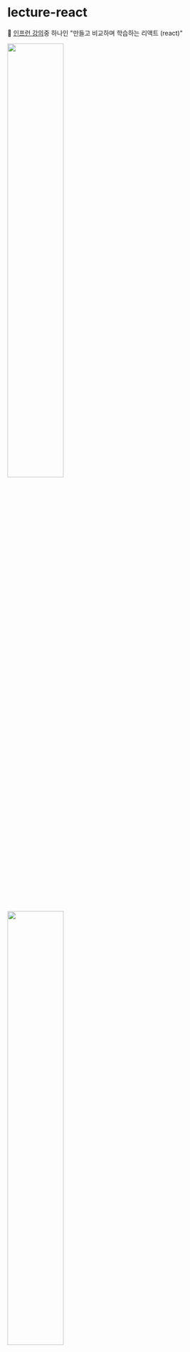 # lecture-react

📌 <a href="https://www.inflearn.com/course/%EB%A7%8C%EB%93%A4%EB%A9%B4%EC%84%9C-%ED%95%99%EC%8A%B5%ED%95%98%EB%8A%94-%EB%A6%AC%EC%95%A1%ED%8A%B8#">인프런 강의</a>중 하나인 "만들고 비교하며 학습하는 리액트 (react)"


<img src="https://cdn.inflearn.com/public/files/courses/326905/53936126-f7a7-4801-be97-6a8a867728df/%E1%84%89%E1%85%B3%E1%84%8F%E1%85%B3%E1%84%85%E1%85%B5%E1%86%AB%E1%84%89%E1%85%A3%E1%86%BA%202021-04-29%20%E1%84%8B%E1%85%A9%E1%84%8C%E1%85%A5%E1%86%AB%208.55.47.png" width="50%">

<img src="https://cdn.inflearn.com/public/files/courses/326905/07ba8a4f-fd32-489c-b7e5-78ea07c91077/%E1%84%89%E1%85%B3%E1%84%8F%E1%85%B3%E1%84%85%E1%85%B5%E1%86%AB%E1%84%89%E1%85%A3%E1%86%BA%202021-04-29%20%E1%84%8B%E1%85%A9%E1%84%8C%E1%85%A5%E1%86%AB%208.55.55.png" width="50%">

<img src="https://cdn.inflearn.com/public/files/courses/326905/15886afd-88a3-4a93-ac53-3b24db8d6f7b/%E1%84%89%E1%85%B3%E1%84%8F%E1%85%B3%E1%84%85%E1%85%B5%E1%86%AB%E1%84%89%E1%85%A3%E1%86%BA%202021-04-29%20%E1%84%8B%E1%85%A9%E1%84%8C%E1%85%A5%E1%86%AB%208.55.47.png" width="50%">


노션: https://excited-kilogram-5f6.notion.site/4f471f0159c243b098fcf79b39c17a72?v=61950d7f85ec49e6a3cc1ed0fdd64c03
